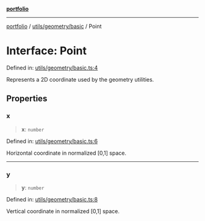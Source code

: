 [**portfolio**](../../../../README.md)

***

[portfolio](../../../../modules.md) / [utils/geometry/basic](../README.md) / Point

# Interface: Point

Defined in: [utils/geometry/basic.ts:4](https://github.com/tnorlund/Portfolio/blob/4b6e60fb9a0d091ad145e051bf9d5ff85594d9af/portfolio/utils/geometry/basic.ts#L4)

Represents a 2D coordinate used by the geometry utilities.

## Properties

### x

> **x**: `number`

Defined in: [utils/geometry/basic.ts:6](https://github.com/tnorlund/Portfolio/blob/4b6e60fb9a0d091ad145e051bf9d5ff85594d9af/portfolio/utils/geometry/basic.ts#L6)

Horizontal coordinate in normalized [0,1] space.

***

### y

> **y**: `number`

Defined in: [utils/geometry/basic.ts:8](https://github.com/tnorlund/Portfolio/blob/4b6e60fb9a0d091ad145e051bf9d5ff85594d9af/portfolio/utils/geometry/basic.ts#L8)

Vertical coordinate in normalized [0,1] space.
